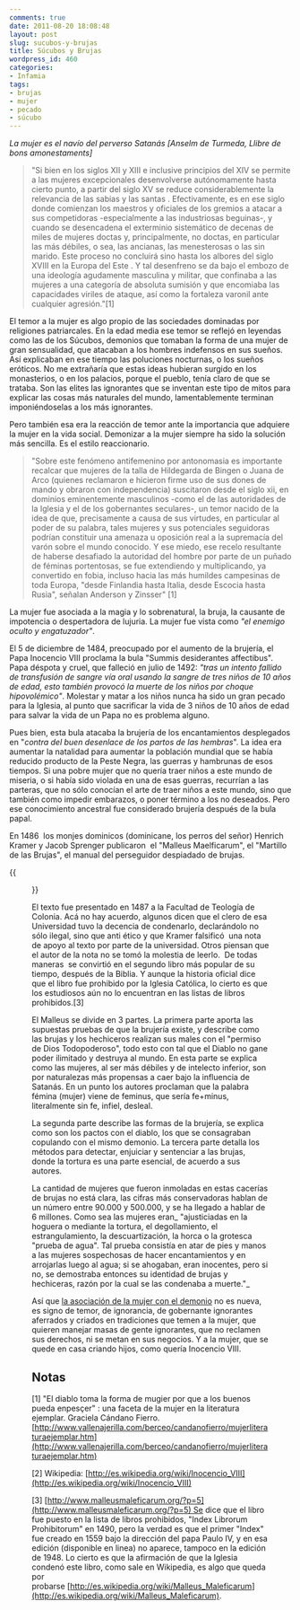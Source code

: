 ```yaml
---
comments: true
date: 2011-08-20 18:08:48
layout: post
slug: sucubos-y-brujas
title: Súcubos y Brujas
wordpress_id: 460
categories:
- Infamia
tags:
- brujas
- mujer
- pecado
- súcubo
---
```


_La mujer es el navío del perverso Satanás_
_[Anselm de Turmeda, Llibre de bons amonestaments]_






> "Si bien en los siglos XII y XIII e inclusive principios del XIV se permite a las mujeres excepcionales desenvolverse autónomamente hasta cierto punto, a partir del siglo XV se reduce considerablemente la relevancia de las sabias y las santas . Efectivamente, es en ese siglo donde comienzan los maestros y oficiales de los gremios a atacar a sus competidoras -especialmente a las industriosas beguinas-, y cuando se desencadena el exterminio sistemático de decenas de miles de mujeres doctas y, principalmente, no doctas, en particular las más débiles, o sea, las ancianas, las menesterosas o las sin marido. Este proceso no concluirá sino hasta los albores del siglo XVIII en la Europa del Este . Y tal desenfreno se da bajo el embozo de una ideología agudamente masculina y militar, que confinaba a las mujeres a una categoría de absoluta sumisión y que encomiaba las capacidades viriles de ataque, así como la fortaleza varonil ante cualquier agresión."[1]


El temor a la mujer es algo propio de las sociedades dominadas por religiones patriarcales. En la edad media ese temor se reflejó en leyendas como las de los Súcubos, demonios que tomaban la forma de una mujer de gran sensualidad, que atacaban a los hombres indefensos en sus sueños. Así explicaban en ese tiempo las poluciones nocturnas, o los sueños eróticos. No me extrañaría que estas ideas hubieran surgido en los monasterios, o en los palacios, porque el pueblo, tenía claro de que se trataba. Son las elites las ignorantes que se inventan este tipo de mitos para explicar las cosas más naturales del mundo, lamentablemente terminan imponiéndoselas a los más ignorantes.

Pero también esa era la reacción de temor ante la importancia que adquiere la mujer en la vida social. Demonizar a la mujer siempre ha sido la solución más sencilla. Es el estilo reaccionario.


> "Sobre este fenómeno antifemenino por antonomasia es importante recalcar que mujeres de la talla de Hildegarda de Bingen o Juana de Arco (quienes reclamaron e hicieron firme uso de sus dones de mando y obraron con independencia) suscitaron desde el siglo xii, en dominios eminentemente masculinos -como el de las autoridades de la Iglesia y el de los gobernantes seculares-, un temor nacido de la idea de que, precisamente a causa de sus virtudes, en particular al poder de su palabra, tales mujeres y sus potenciales seguidoras podrían constituir una amenaza u oposición real a la supremacía del varón sobre el mundo conocido. Y ese miedo, ese recelo resultante de haberse desafiado la autoridad del hombre por parte de un puñado de féminas portentosas, se fue extendiendo y multiplicando, ya convertido en fobia, incluso hacia las más humildes campesinas de toda Europa, "desde Finlandia hasta Italia, desde Escocia hasta Rusia", señalan Anderson y Zinsser" [1]


La mujer fue asociada a la magia y lo sobrenatural, la bruja, la causante de impotencia o despertadora de lujuria. La mujer fue vista como _"el enemigo oculto y engatuzador"_.

El 5 de diciembre de 1484, preocupado por el aumento de la brujería, el Papa Inocencio VIII proclama la bula "Summis desiderantes affectibus". Papa déspota y cruel, que falleció en julio de 1492: _"tras un intento fallido de transfusión de sangre vía oral usando la sangre de tres niños de 10 años de edad, esto también provocó la muerte de los niños por choque hipovolémico"_. Molestar y matar a los niños nunca ha sido un gran pecado para la Iglesia, al punto que sacrificar la vida de 3 niños de 10 años de edad para salvar la vida de un Papa no es problema alguno.

Pues bien, esta bula atacaba la brujería de los encantamientos desplegados en "_contra del buen desenlace de los partos de las hembras_". La idea era aumentar la natalidad para aumentar la población mundial que se había reducido producto de la Peste Negra, las guerras y hambrunas de esos tiempos. Si una pobre mujer que no quería traer niños a este mundo de miseria, o si había sido violada en una de esas guerras, recurrían a las parteras, que no sólo conocían el arte de traer niños a este mundo, sino que también como impedir embarazos, o poner término a los no deseados. Pero ese conocimiento ancestral fue considerado brujería después de la bula papal.

En 1486  los monjes dominicos (dominicane, los perros del señor) Henrich Kramer y Jacob Sprenger publicaron  el "Malleus Maelficarum", el "Martillo de las Brujas", el manual del perseguidor despiadado de brujas.

{{<figure caption="Malleus Maleficarum" src="/images/2011/08/Malleus_1669.jpg">}}

El texto fue presentado en 1487 a la Facultad de Teología de Colonia. Acá no hay acuerdo, algunos dicen que el clero de esa Universidad tuvo la decencia de condenarlo, declarándolo no sólo ilegal, sino que anti ético y que Kramer falsificó  una nota de apoyo al texto por parte de la universidad. Otros piensan que el autor de la nota no se tomó la molestia de leerlo.  De todas maneras  se convirtió en el segundo libro más popular de su tiempo, después de la Biblia. Y aunque la historia oficial dice que el libro fue prohibido por la Iglesia Católica, lo cierto es que los estudiosos aún no lo encuentran en las listas de libros prohibidos.[3]

El Malleus se divide en 3 partes. La primera parte aporta las supuestas pruebas de que la brujería existe, y describe como las brujas y los hechiceros realizan sus males con el "permiso de Dios Todopoderoso", todo esto con tal que el Diablo no gane poder ilimitado y destruya al mundo. En esta parte se explica como las mujeres, al ser más débiles y de intelecto inferior, son por naturalezas más propensas a caer bajo la influencia de Satanás. En un punto los autores proclaman que la palabra fémina (mujer) viene de feminus, que sería fe+minus, literalmente sin fe, infiel, desleal.

La segunda parte describe las formas de la brujería, se explica como son los pactos con el diablo, los que se consagraban copulando con el mismo demonio. La tercera parte detalla los métodos para detectar, enjuiciar y sentenciar a las brujas, donde la tortura es una parte esencial, de acuerdo a sus autores.

La cantidad de mujeres que fueron inmoladas en estas cacerías de brujas no está clara, las cifras más conservadoras hablan de un número entre 90.000 y 500.000, y se ha llegado a hablar de 6 millones. Como sea las mujeres eran_ "ajusticiadas en la hoguera o mediante la tortura, el degollamiento, el estrangulamiento, la descuartización, la horca o la grotesca "prueba de agua". Tal prueba consistía en atar de pies y manos a las mujeres sospechosas de hacer encantamientos y en arrojarlas luego al agua; si se ahogaban, eran inocentes, pero si no, se demostraba entonces su identidad de brujas y hechiceras, razón por la cual se las condenaba a muerte."_

Así que [la asociación de la mujer con el demonio](http://www.elmostrador.cl/noticias/pais/2011/08/20/alcalde-labbe-califica-de-%E2%80%9Cendemoniada%E2%80%9D-a-camila-vallejos-y-%E2%80%9Cpollerudo%E2%80%9D-a-jaime-gajardo/) no es nueva, es signo de temor, de ignorancia, de gobernante ignorantes aferrados y criados en tradiciones que temen a la mujer, que quieren manejar masas de gente ignorantes, que no reclamen sus derechos, ni se metan en sus negocios. Y a la mujer, que se quede en casa criando hijos, como quería Inocencio VIII.

## Notas

[1] "El diablo toma la forma de mugier por que a los buenos pueda enpesçer" : una faceta de la mujer en la literatura ejemplar. Graciela Cándano Fierro. [http://www.vallenajerilla.com/berceo/candanofierro/mujerliteraturaejemplar.htm](http://www.vallenajerilla.com/berceo/candanofierro/mujerliteraturaejemplar.htm)

[2] Wikipedia: [http://es.wikipedia.org/wiki/Inocencio_VIII](http://es.wikipedia.org/wiki/Inocencio_VIII)

[3] [http://www.malleusmaleficarum.org/?p=5](http://www.malleusmaleficarum.org/?p=5) Se dice que el libro fue puesto en la lista de libros prohibidos, "Index Librorum Prohibitorum" en 1490, pero la verdad es que el primer "Index" fue creado en 1559 bajo la dirección del papa Paulo IV, y en esa edición (disponible en linea) no aparece, tampoco en la edición de 1948. Lo cierto es que la afirmación de que la Iglesia condenó este libro, como sale en Wikipedia, es algo que queda por probarse [http://es.wikipedia.org/wiki/Malleus_Maleficarum](http://es.wikipedia.org/wiki/Malleus_Maleficarum).


